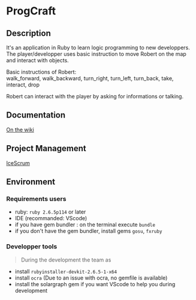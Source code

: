 
# ProgCraft
## Description

It's an application in Ruby to learn logic programming to new developpers.  
The player/developper uses  basic instruction to move Robert on the map and interact with objects.  

Basic instructions of Robert:  
walk_forward, walk_backward, turn_right, turn_left, turn_back, take, interact, drop  

Robert can interact with the player by asking for informations or talking.

## Documentation
[On the wiki](https://github.com/Crepe-Party/ProgCraft/wiki)

## Project Management
[IceScrum](https://cloud.icescrum.com/p/MAW21XXG1/#/project)

## Environment
### Requirements users
* ruby: `ruby 2.6.5p114` or later
* IDE (recommanded: VScode)
* if you have gem bundler : on the terminal execute `bundle`
* if you don't have the gem bundler, install gems `gosu`, `fxruby`

### Developper tools
> During the development the team as 
* install `rubyinstaller-devkit-2.6.5-1-x64`
* install `ocra` (Due to an issue with ocra, no gemfile is available)
* install the solargraph gem if you want VScode to help you during development
